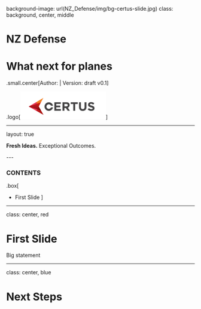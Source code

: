 background-image: url(NZ_Defense/img/bg-certus-slide.jpg)
class: background, center, middle

# NZ Defense

# What next for planes

.small.center[Author:   |   Version: draft v0.1]

.logo[<img src="NZ_Defense/img/logo.png"/>]

---
layout: true
<div id="footer-content"><p><strong>Fresh Ideas.</strong> Exceptional Outcomes.</p></div>
---


### CONTENTS

.box[
* First Slide
]

---

class: center, red

# First Slide

Big statement

---

class: center, blue

# Next Steps
